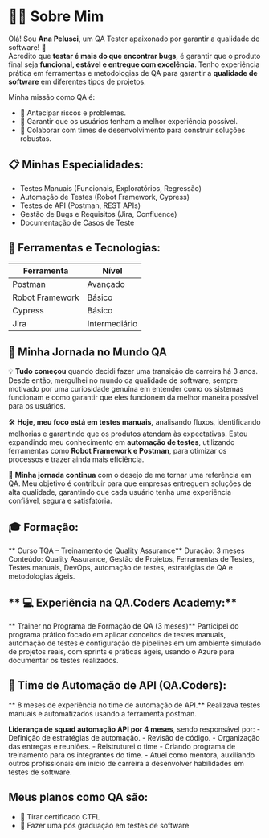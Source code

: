 # 🧑‍💻 Sobre Mim

Olá! Sou **Ana Pelusci**, um QA Tester apaixonado por garantir a qualidade de software! 🎯   
Acredito que **testar é mais do que encontrar bugs**, é garantir que o produto final seja **funcional, estável e entregue com excelência**.
Tenho experiência prática em ferramentas e metodologias de QA para garantir a **qualidade de software** em diferentes tipos de projetos.

Minha missão como QA é:
- 📌 Antecipar riscos e problemas.
- 📌 Garantir que os usuários tenham a melhor experiência possível.
- 📌 Colaborar com times de desenvolvimento para construir soluções robustas.

## 📋 **Minhas Especialidades:**
- Testes Manuais (Funcionais, Exploratórios, Regressão)
- Automação de Testes (Robot Framework, Cypress)
- Testes de API (Postman, REST APIs)
- Gestão de Bugs e Requisitos (Jira, Confluence)
- Documentação de Casos de Teste

## 🔧 **Ferramentas e Tecnologias:**
| Ferramenta          | Nível         |
|---------------------|---------------|
| Postman             | Avançado      |
| Robot Framework     | Básico        |
| Cypress             | Básico        |
| Jira                | Intermediário |


## 🚀 **Minha Jornada no Mundo QA**

 💡 **Tudo começou** quando decidi fazer uma transição de carreira há 3 anos. Desde então, mergulhei no mundo 
    da qualidade de software, sempre motivado por uma curiosidade genuína em entender como os sistemas funcionam
    e como garantir que eles funcionem da melhor maneira possível para os usuários.

 🛠️ **Hoje, meu foco está em testes manuais,** analisando fluxos, identificando melhorias e garantindo que os 
    produtos atendam às expectativas. Estou expandindo meu conhecimento em **automação de testes**, utilizando 
    ferramentas como **Robot Framework e Postman**, para otimizar os processos e trazer ainda mais eficiência.

 🌱 **Minha jornada continua** com o desejo de me tornar uma referência em QA. Meu objetivo é contribuir para 
    que empresas entreguem soluções de alta qualidade, garantindo que cada usuário tenha uma experiência confiável, 
    segura e satisfatória.

    
## **🎓 Formação:**

   ** Curso TQA – Treinamento de Quality Assurance**
    Duração: 3 meses
    Conteúdo: Quality Assurance, Gestão de Projetos, Ferramentas de Testes, Testes manuais, DevOps, automação de testes, estratégias de QA e metodologias ágeis.

## ** 💻 Experiência na QA.Coders Academy:**

   ** Trainer no Programa de Formação de QA (3 meses)**
    	Participei do programa prático focado em aplicar conceitos de testes manuais, automação de testes e configuração de pipelines em um ambiente simulado de projetos reais, com sprints e práticas ágeis, usando o Azure para documentar os testes realizados.

## **🔧 Time de Automação de API (QA.Coders):**

   ** 8 meses de experiência no time de automação de API.**
   	Realizava testes manuais e automatizados usando a ferramenta postman.

   **Liderança de squad automação API por 4 meses**, sendo responsável por:
        - Definição de estratégias de automação.
        - Revisão de código.
        - Organização das entregas e reuniões.
        - Reistruturei o time
        - Criando programa de treinamento para os integrantes do time.
        - Atuei como mentora, auxiliando outros profissionais em início de carreira a desenvolver habilidades em testes de software.


## **Meus planos como QA são:**
- 📌 Tirar certificado CTFL
- 📌 Fazer uma pós graduação em testes de software
